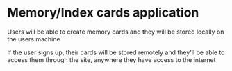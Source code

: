 # Memory/Index cards application

Users will be able to create memory cards and they will be stored locally on the users machine

If the user signs up, their cards will be stored remotely and they'll be able to access them through the site, anywhere they have access to the internet
